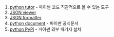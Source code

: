 1. [python tutor](https://pythontutor.com/) - 파이썬 코드 직관적으로 볼 수 있는 도구
2. [JSON viewer](https://jsonviewer.stack.hu/)
3. [JSON formatter](https://jsonformatter.curiousconcept.com/)
4. [python document](https://docs.python.org/ko/3/) - 파이썬 공식문서
5. [python PyPi](https://pypi.org/) - 파이썬 외부 패키지 설치